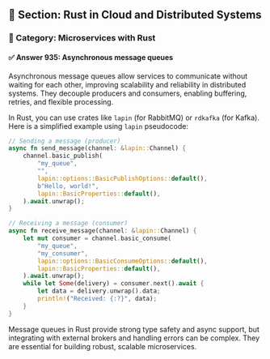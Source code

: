 ## 📘 Section: Rust in Cloud and Distributed Systems
### 🔹 Category: Microservices with Rust
#### ✅ Answer 935: Asynchronous message queues

Asynchronous message queues allow services to communicate without waiting for each other, improving scalability and reliability in distributed systems. They decouple producers and consumers, enabling buffering, retries, and flexible processing.

In Rust, you can use crates like `lapin` (for RabbitMQ) or `rdkafka` (for Kafka). Here is a simplified example using `lapin` pseudocode:

```rust
// Sending a message (producer)
async fn send_message(channel: &lapin::Channel) {
    channel.basic_publish(
        "my_queue",
        "",
        lapin::options::BasicPublishOptions::default(),
        b"Hello, world!",
        lapin::BasicProperties::default(),
    ).await.unwrap();
}

// Receiving a message (consumer)
async fn receive_message(channel: &lapin::Channel) {
    let mut consumer = channel.basic_consume(
        "my_queue",
        "my_consumer",
        lapin::options::BasicConsumeOptions::default(),
        lapin::BasicProperties::default(),
    ).await.unwrap();
    while let Some(delivery) = consumer.next().await {
        let data = delivery.unwrap().data;
        println!("Received: {:?}", data);
    }
}
```

Message queues in Rust provide strong type safety and async support, but integrating with external brokers and handling errors can be complex. They are essential for building robust, scalable microservices.
